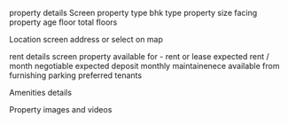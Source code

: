 

property details Screen
property type
bhk type
property size
facing
property age
floor
total floors


Location screen
address
or select on map

rent details screen
property available for - rent or lease
expected rent / month
negotiable
expected deposit
monthly maintainenece
available from
furnishing
parking
preferred tenants

Amenities details

Property images and videos
